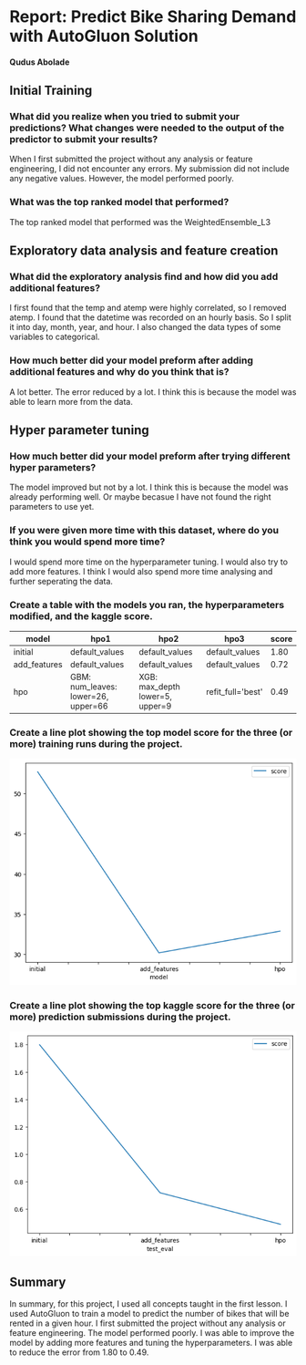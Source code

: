 # Report: Predict Bike Sharing Demand with AutoGluon Solution
#### Qudus Abolade

## Initial Training
### What did you realize when you tried to submit your predictions? What changes were needed to the output of the predictor to submit your results?
When I first submitted the project without any analysis or feature engineering, I did not encounter any errors. My submission
did not include any negative values. However, the model performed poorly.

### What was the top ranked model that performed?
The top ranked model that performed was the WeightedEnsemble_L3

## Exploratory data analysis and feature creation
### What did the exploratory analysis find and how did you add additional features?
I first found that the temp and atemp were highly correlated, so I removed atemp. I found that the datetime was recorded on an hourly basis. So I split it into day, month, year, and hour. I also changed the data types of some variables to categorical. 

### How much better did your model preform after adding additional features and why do you think that is?
A lot better. The error reduced by a lot. I think this is because the model was able to learn more from the data. 
## Hyper parameter tuning
### How much better did your model preform after trying different hyper parameters?
The model improved but not by a lot. I think this is because the model was already performing well. Or maybe becasue I have not found the right parameters to use yet. 

### If you were given more time with this dataset, where do you think you would spend more time?
I would spend more time on the hyperparameter tuning. I would also try to add more features. I think I would also spend more time analysing and further seperating the data.

### Create a table with the models you ran, the hyperparameters modified, and the kaggle score.
|model|hpo1|hpo2|hpo3|score|
|--|--|--|--|--|
|initial|default_values|default_values|default_values|1.80|
|add_features|default_values|default_values|default_values|0.72|
|hpo|GBM: num_leaves: lower=26, upper=66|XGB: max_depth lower=5, upper=9|refit_full='best'|0.49|


### Create a line plot showing the top model score for the three (or more) training runs during the project.
![model_train_score.png](img/modelscore.png)

### Create a line plot showing the top kaggle score for the three (or more) prediction submissions during the project.
![model_test_score.png](img/output.png)

## Summary
In summary, for this project, I used all concepts taught in the first lesson. I used AutoGluon to train a model to predict the number of bikes that will be rented in a given hour. I first submitted the project without any analysis or feature engineering. The model performed poorly. I was able to improve the model by adding more features and tuning the hyperparameters. I was able to reduce the error from 1.80 to 0.49. 
